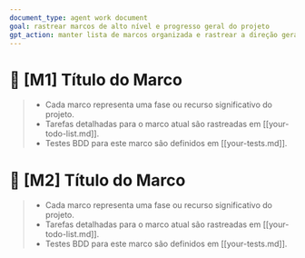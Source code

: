```yaml
---
document_type: agent work document
goal: rastrear marcos de alto nível e progresso geral do projeto
gpt_action: manter lista de marcos organizada e rastrear a direção geral do projeto
---
```


# 🚀 [M1] Título do Marco
> - Cada marco representa uma fase ou recurso significativo do projeto.
> - Tarefas detalhadas para o marco atual são rastreadas em [[your-todo-list.md]].
> - Testes BDD para este marco são definidos em [[your-tests.md]].

# 🚀 [M2] Título do Marco
> - Cada marco representa uma fase ou recurso significativo do projeto.
> - Tarefas detalhadas para o marco atual são rastreadas em [[your-todo-list.md]].
> - Testes BDD para este marco são definidos em [[your-tests.md]].
